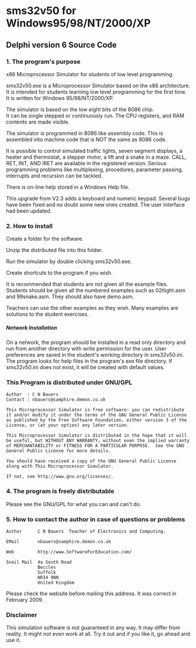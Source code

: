 # sms32v50 for Windows95/98/NT/2000/XP

## Delphi version 6 Source Code

### 1. The program's purpose

x86 Microprocessor Simulator for students of low level programming.

sms32v50.exe is a Microprocessor Simulator based on the x86 
architecture. It is intended for students learning low level 
programming for the first time.  It is written for 
Windows 95/98/NT/2000/XP.

The simulator is based on the low eight bits of the 8086 chip.  
It can be single stepped or continuously run.  The CPU registers, 
and RAM contents are made visible.

The simulator is programmed in 8086 like assembly code.  This 
is assembled into machine code that is NOT the same as 8086 code.

It is possible to control simulated traffic lights, seven
segment displays, a heater and thermostat, a stepper motor, a
lift and a snake in a maze.  CALL, RET, INT, AND IRET are 
available in the registered version.  Serious programming 
problems like multiplexing, procedures, parameter passing, 
interrupts and recursion can be tackled.

There is on-line help stored in a Windows Help file.

This upgrade from V2.3 adds a keyboard and numeric keypad. Several
bugs have been fixed and no doubt some new ones created. The user 
interface had been updated.

### 2. How to install

Create a folder for the software.

Unzip the distributed file into this folder.

Run the simulator by double clicking sms32v50.exe.

Create shortcuts to the program if you wish.

It is recommended that students are not given all the example 
files.  Students should be given all the numbered examples such as 
02tlight.asm and 99snake.asm.  They should also have demo.asm.

Teachers can use the other examples as they wish.  Many examples
are solutions to the student exercises.

##### Network Installation

On a network, the program should be installed in a read only 
directory and run from another directory with write permission for 
the user.  User preferences are saved in the student's working 
directory in sms32v50.ini.  The program looks for help files in 
the program's exe file directory.  If sms32v50.ini does not exist, 
it will be created with default values.


### This Program is distributed under GNU/GPL 

    Author  : C N Bauers
    Contact : nbauers@samphire.demon.co.uk

    This Microprocessor Simulator is free software: you can redistribute
    it and/or modify it under the terms of the GNU General Public License
    as published by the Free Software Foundation, either version 3 of the
    License, or (at your option) any later version.

    This Microprocessor Simulator is distributed in the hope that it will
    be useful, but WITHOUT ANY WARRANTY; without even the implied warranty
    of MERCHANTABILITY or FITNESS FOR A PARTICULAR PURPOSE.  See the GNU
    General Public License for more details.

    You should have received a copy of the GNU General Public License
    along with This Microprocessor Simulator.

    If not, see http://www.gnu.org/licenses/.

### 4. The program is freely distributable

Please see the GNU/GPL for what you can and can't do.


### 5. How to contact the author in case of questions or problems

	Author		C N Bauers	Teacher of Electronics and Computing.

	EMail		nbauers@samphire.demon.co.uk

	Web			http://www.SoftwareForEducation.com/

	Snail Mail	4a South Road
				Beccles
				Suffolk
				NR34 9NN
				United Kingdom

Please check the website before mailing this address. It was correct in February 2009.

### Disclaimer

This simulation software is not guaranteed in any way.  It may 
differ from reality.  It might not even work at all.  Try it 
out and if you like it, go ahead and use it.
